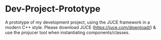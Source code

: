 # Dev-Project-Prototype
A prototype of my development project, using the JUCE framework in a modern C++ style.
Please download JUCE (https://juce.com/download/) & use the projucer tool when instantiating components/classes.
